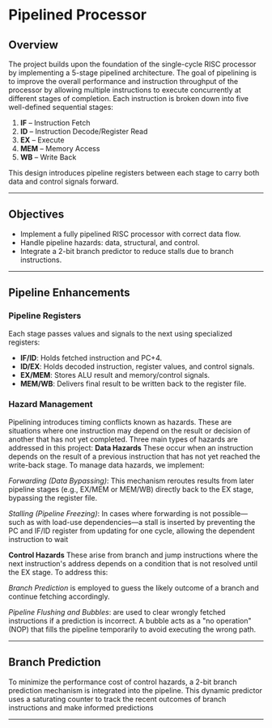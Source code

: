 # Pipelined Processor

## Overview

The project builds upon the foundation of the single-cycle RISC processor by implementing a 5-stage pipelined architecture. The goal of pipelining is to improve the overall performance and instruction throughput of the processor by allowing multiple instructions to execute concurrently at different stages of completion. Each instruction is broken down into five well-defined sequential stages:

1. **IF** – Instruction Fetch  
2. **ID** – Instruction Decode/Register Read  
3. **EX** – Execute  
4. **MEM** – Memory Access  
5. **WB** – Write Back

This design introduces pipeline registers between each stage to carry both data and control signals forward.

---

## Objectives

- Implement a fully pipelined RISC processor with correct data flow.
- Handle pipeline hazards: data, structural, and control.
- Integrate a 2-bit branch predictor to reduce stalls due to branch instructions.

---

##  Pipeline Enhancements

###  Pipeline Registers
Each stage passes values and signals to the next using specialized registers:
- **IF/ID**: Holds fetched instruction and PC+4.
- **ID/EX**: Holds decoded instruction, register values, and control signals.
- **EX/MEM**: Stores ALU result and memory/control signals.
- **MEM/WB**: Delivers final result to be written back to the register file.

### Hazard Management
Pipelining introduces timing conflicts known as hazards. These are situations where one instruction may depend on the result or decision of another that has not yet completed. Three main types of hazards are addressed in this project:
**Data Hazards**
These occur when an instruction depends on the result of a previous instruction that has not yet reached the write-back stage. To manage data hazards, we implement:

*Forwarding (Data Bypassing)*: This mechanism reroutes results from later pipeline stages (e.g., EX/MEM or MEM/WB) directly back to the EX stage, bypassing the register file.

*Stalling (Pipeline Freezing)*: In cases where forwarding is not possible—such as with load-use dependencies—a stall is inserted by preventing the PC and IF/ID register from updating for one cycle, allowing the dependent instruction to wait

**Control Hazards**
These arise from branch and jump instructions where the next instruction's address depends on a condition that is not resolved until the EX stage. To address this:

*Branch Prediction* is employed to guess the likely outcome of a branch and continue fetching accordingly.

*Pipeline Flushing and Bubbles*: are used to clear wrongly fetched instructions if a prediction is incorrect. A bubble acts as a "no operation" (NOP) that fills the pipeline temporarily to avoid executing the wrong path.

---

## Branch Prediction

To minimize the performance cost of control hazards, a 2-bit branch prediction mechanism is integrated into the pipeline. This dynamic predictor uses a saturating counter to track the recent outcomes of branch instructions and make informed predictions

---



